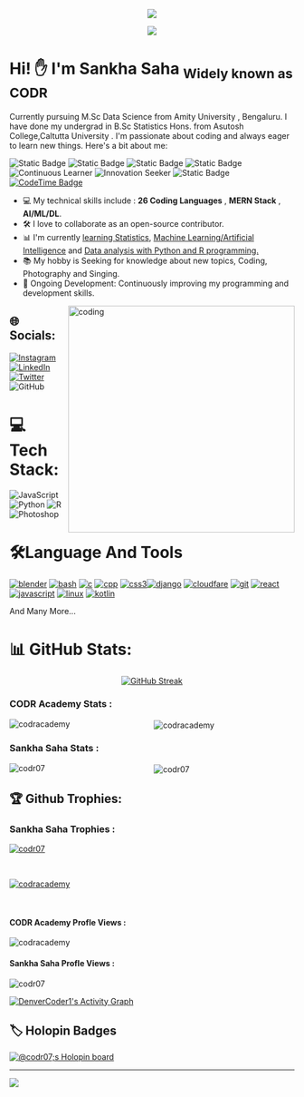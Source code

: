<p align="center">
  <img src="https://github.com/codr07/codr07/raw/489f53056a549a15afa62268da54bb34bcd5348f/githubwelcome.gif" />
</p>
<p align="center">
  <img src="https://readme-typing-svg.herokuapp.com/?lines=Creative+Developer+%7C+Designer+%7C+Editor;Shader+Explorer+%7C+UI+Enthusiast;+Data+Analyst+%7C+Mathematician;Always+building+something+fun!&center=true&width=800&height=30&color=750505&vCenter=true&size=28" />
</p>


# Hi! ✋ I'm Sankha Saha <sub>Widely known as CODR</sub>


Currently pursuing M.Sc Data Science from Amity University , Bengaluru. I have done my undergrad in B.Sc Statistics Hons. from Asutosh College,Caltutta University . I'm passionate about coding and always eager to learn new things. Here's a bit about me:



![Static Badge](https://img.shields.io/badge/Statistics-blue?style=plastic&label=Learning&labelColor=white)  ![Static Badge](https://img.shields.io/badge/Contributer-green?style=plastic&logo=github&logoColor=white&label=Open%20Source) ![Static Badge](https://img.shields.io/badge/Tuitor-black?style=plastic&logo=hackerrank&logoColor=white&label=Coding)  ![Static Badge](https://img.shields.io/badge/Enthusiast-red?style=plastic&logo=Google&logoColor=white&label=AI-ML) ![Continuous Learner](https://img.shields.io/badge/Continuous-Learner-%232E8B57.svg?style=plastic&logo=learn) ![Innovation Seeker](https://img.shields.io/badge/Innovation-Seeker-%238A2BE2.svg?style=plastic&logo=innovation)  ![Static Badge](https://img.shields.io/badge/Designer%20-%20%23d1829c?label=Graphic&labelColor=White) [![CodeTime Badge](https://img.shields.io/endpoint?style=plastic&color=528&url=https%3A%2F%2Fapi.codetime.dev%2Fshield%3Fid%3D24994%26project%3D%26in=7776000000)](https://codetime.dev)


- 💻 My technical skills include : <b>26 Coding Languages</b> , <b>MERN Stack</b> , <b>AI/ML/DL</b>.
- 🛠️ I love to collaborate as an open-source contributor.
- 📊 I'm currently <bold><u>learning Statistics</u>, <u>Machine Learning/Artificial Intelligence</u> and <u> Data analysis with Python and R programming.</u></bold>
- 📚 My hobby is Seeking for <bold >knowledge about new topics, Coding, Photography and Singing.</bold>
- 🚀 Ongoing Development: Continuously improving my programming and development skills.

<div class="image-container">
  <img align="right" alt="coding" width="400" src="https://cdn.stuffanswered.com/stuffanswered/wp-content/uploads/2020/10/what-are-the-best-programs-for-learning-to-code.jpg">
</div>
</body>
</html>


## 🌐 Socials:
[![Instagram](https://ziadoua.github.io/m3-Markdown-Badges/badges/Instagram/instagram2.svg)](https://www.instagram.com/codr_sankha/) [![LinkedIn](https://ziadoua.github.io/m3-Markdown-Badges/badges/LinkedIn/linkedin2.svg)](https://www.linkedin.com/in/sankhasaha/) [![Twitter](https://ziadoua.github.io/m3-Markdown-Badges/badges/Twitter/twitter2.svg)](https://twitter.com/SankhaSaha6) ![GitHub](https://ziadoua.github.io/m3-Markdown-Badges/badges/Github/github2.svg)



# 💻 Tech Stack:
![JavaScript](https://ziadoua.github.io/m3-Markdown-Badges/badges/Javascript/javascript3.svg) ![Python](https://ziadoua.github.io/m3-Markdown-Badges/badges/Python/python2.svg) ![R](https://ziadoua.github.io/m3-Markdown-Badges/badges/R/r2.svg) ![Photoshop](https://ziadoua.github.io/m3-Markdown-Badges/badges/Photoshop/photoshop2.svg)

# 🛠️Language And Tools
<p align="left"><a href="https://www.blender.org/" target="_blank" rel="noreferrer"><img src="https://ziadoua.github.io/m3-Markdown-Badges/badges/Blender/blender1.svg" alt="blender"/></a> <a href="https://getbootstrap.com/" target="_blank" rel="noreferrer"><img src="https://ziadoua.github.io/m3-Markdown-Badges/badges/Bootstrap/bootstrap2.svg" alt="bash"/></a> <a href="https://www.cprogramming.com/" target="_blank" rel="noreferrer"><img src="https://ziadoua.github.io/m3-Markdown-Badges/badges/C/c2.svg" alt="c"/></a> <a href="https://www.cprogramming.com/" target="_blank" rel="noreferrer"><img src="https://ziadoua.github.io/m3-Markdown-Badges/badges/C++/c++2.svg" alt="cpp"/></a> <a href="https://css3.com/" target="_blank" rel="noreferrer"><img src="https://ziadoua.github.io/m3-Markdown-Badges/badges/CSS/css2.svg" alt="css3"/></a><a href="https://www.djangoproject.com/" target="_blank" rel="noreferrer"><img src="https://ziadoua.github.io/m3-Markdown-Badges/badges/Django/django2.svg" alt="django"></a> <a href="https://www.cloudflare.com/en-in/" target="_blank" rel="noreferrer"><img src="https://ziadoua.github.io/m3-Markdown-Badges/badges/Cloudflare/cloudflare2.svg" alt="cloudfare"/></a> <a href="https://git-scm.com/" target="_blank" rel="noreferrer"> <img src="https://ziadoua.github.io/m3-Markdown-Badges/badges/Git/git2.svg" alt="git"/></a> <a href="https://react.dev/" target="_blank" rel="noreferrer"><img src="https://ziadoua.github.io/m3-Markdown-Badges/badges/React/react2.svg" alt="react"/></a> <a href="https://www.javascript.com/" target="_blank" rel="noreferrer"><img src="https://ziadoua.github.io/m3-Markdown-Badges/badges/Javascript/javascript3.svg" alt="javascript"/></a> <a href="https://www.linux.org/" target="_blank" rel="noreferrer"><img src="https://ziadoua.github.io/m3-Markdown-Badges/badges/KaliLinux/kalilinux2.svg" alt="linux"/></a> <a href="https://kotlinlang.org/" target="_blank" rel="noreferrer"><img src="https://ziadoua.github.io/m3-Markdown-Badges/badges/Kotlin/kotlin2.svg" alt="kotlin""/></a> <br> <p>And Many More...</p> </p>

# 📊 GitHub Stats:


<div align="center">
 <a href="https://git.io/streak-stats"><img src="https://streak-stats.demolab.com?user=codr07&theme=radical&hide_border=true&date_format=%5BY%20%5DM%20j&background=45%2C062D3C%2C114E09" alt="GitHub Streak" /></a>
</div>

   ### CODR Academy Stats :

<div align="center">
<p><img align="left" src="https://github-readme-stats.vercel.app/api/top-langs?username=codracademy&show_icons=true&locale=en&layout=compact" alt="codracademy" /></p>

<p>&nbsp;<img align="center" src="https://github-readme-stats.vercel.app/api?username=codracademy&show_icons=true&locale=en" alt="codracademy" /></p>
</div>

  ### Sankha Saha Stats :

<div align="center">
<p><img align="left" src="https://github-readme-stats.vercel.app/api/top-langs?username=codr07&show_icons=true&locale=en&layout=compact" alt="codr07" /></p>

<p>&nbsp;<img align="center" src="https://github-readme-stats.vercel.app/api?username=codr07&show_icons=true&locale=en" alt="codr07" /></p>
</div>

  ## 🏆 Github Trophies:

  ### Sankha Saha Trophies :
<p align="left"> <a href="https://github.com/ryo-ma/github-profile-trophy"><img src="https://github-profile-trophy.vercel.app/?username=codr07" alt="codr07" /></a> </p>
<br/>

<p align="left"> <a href="https://github.com/ryo-ma/github-profile-trophy"><img src="https://github-profile-trophy.vercel.app/?username=codracademy" alt="codracademy" /></a> </p>

<br/>

  <h4> CODR Academy Profle Views :</h4> <p align="left"> <img src="https://komarev.com/ghpvc/?username=codracademy&label=Profile%20views&color=0e75b6&style=flat" alt="codracademy" /> </p> <h4> Sankha Saha Profle Views :</h4> <p align="left"> <img src="https://komarev.com/ghpvc/?username=codr07&label=Profile%20views&color=0e75b6&style=flat" alt="codr07" /> </p>

 <a href="https://github.com/codr07/github-readme-activity-graph"><img alt="DenverCoder1's Activity Graph" src="https://github-readme-activity-graph.vercel.app/graph/?username=codr07&bg_color=1F222E&color=F8D866&line=F85D7F&point=FFFFFF&hide_border=true" /></a>

<summary><h2>🏷️ Holopin Badges</h2></summary>

  <p><a href="https://holopin.io/@codr07"><img src="https://holopin.me/codr07" alt="@codr07;s Holopin board"></a></p>
</details>


<hr/>

<img src="https://raw.githubusercontent.com/Trilokia/Trilokia/379277808c61ef204768a61bbc5d25bc7798ccf1/bottom_header.svg" />
